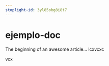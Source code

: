 ```yaml
---
stoplight-id: 3yl85obg8i8t7
---
```


# ejemplo-doc

The beginning of an awesome article...
lcxvcxc

vcx
